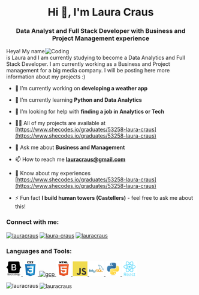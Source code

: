 <h1 align="center">Hi 👋, I'm Laura Craus</h1>
<h3 align="center"> Data Analyst and Full Stack Developer with Business and Project Management experience </h3> 
<img align="right" alt="Coding" width="400" src="https://camo.githubusercontent.com/374987f773148e46b1851b9e3bc4bf71b182562dd002620ef3e4263cb3997130/68747470733a2f2f6d69726f2e6d656469756d2e636f6d2f6d61782f3837352f312a7164415731546a434e353768316c6275757a766368672e676966">

Heya! My name is Laura and I am currently studying to become a Data Analytics and Full Stack Developer. I am currently working as a Business and Project management for a big media company. 
I will be posting here more information about my projects :) 

- 🔭 I’m currently working on **developing a weather app**

- 🌱 I’m currently learning **Python and Data Analytics**

- 🤝 I’m looking for help with **finding a job in Analytics or Tech**

- 👨‍💻 All of my projects are available at [https://www.shecodes.io/graduates/53258-laura-craus](https://www.shecodes.io/graduates/53258-laura-craus)

- 💬 Ask me about **Business and Management**

- 📫 How to reach me **lauracraus@gmail.com**

- 📄 Know about my experiences [https://www.shecodes.io/graduates/53258-laura-craus](https://www.shecodes.io/graduates/53258-laura-craus)

- ⚡ Fun fact **I build human towers (Castellers)** - feel free to ask me about this! 

<h3 align="left">Connect with me:</h3>
<p align="left">
<a href="https://codepen.io/lauracraus" target="blank"><img align="center" src="https://raw.githubusercontent.com/rahuldkjain/github-profile-readme-generator/master/src/images/icons/Social/codepen.svg" alt="lauracraus" height="30" width="40" /></a>
<a href="https://linkedin.com/in/laura-craus" target="blank"><img align="center" src="https://raw.githubusercontent.com/rahuldkjain/github-profile-readme-generator/master/src/images/icons/Social/linked-in-alt.svg" alt="laura-craus" height="30" width="40" /></a>
<a href="https://codesandbox.com/lauracraus" target="blank"><img align="center" src="https://raw.githubusercontent.com/rahuldkjain/github-profile-readme-generator/master/src/images/icons/Social/codesandbox.svg" alt="lauracraus" height="30" width="40" /></a>
</p>

<h3 align="left">Languages and Tools:</h3>
<p align="left"> <a href="https://getbootstrap.com" target="_blank" rel="noreferrer"> <img src="https://raw.githubusercontent.com/devicons/devicon/master/icons/bootstrap/bootstrap-plain-wordmark.svg" alt="bootstrap" width="40" height="40"/> </a> <a href="https://www.w3schools.com/css/" target="_blank" rel="noreferrer"> <img src="https://raw.githubusercontent.com/devicons/devicon/master/icons/css3/css3-original-wordmark.svg" alt="css3" width="40" height="40"/> </a> <a href="https://cloud.google.com" target="_blank" rel="noreferrer"> <img src="https://www.vectorlogo.zone/logos/google_cloud/google_cloud-icon.svg" alt="gcp" width="40" height="40"/> </a> <a href="https://www.w3.org/html/" target="_blank" rel="noreferrer"> <img src="https://raw.githubusercontent.com/devicons/devicon/master/icons/html5/html5-original-wordmark.svg" alt="html5" width="40" height="40"/> </a> <a href="https://developer.mozilla.org/en-US/docs/Web/JavaScript" target="_blank" rel="noreferrer"> <img src="https://raw.githubusercontent.com/devicons/devicon/master/icons/javascript/javascript-original.svg" alt="javascript" width="40" height="40"/> </a> <a href="https://www.mysql.com/" target="_blank" rel="noreferrer"> <img src="https://raw.githubusercontent.com/devicons/devicon/master/icons/mysql/mysql-original-wordmark.svg" alt="mysql" width="40" height="40"/> </a> <a href="https://www.python.org" target="_blank" rel="noreferrer"> <img src="https://raw.githubusercontent.com/devicons/devicon/master/icons/python/python-original.svg" alt="python" width="40" height="40"/> </a> <a href="https://reactjs.org/" target="_blank" rel="noreferrer"> <img src="https://raw.githubusercontent.com/devicons/devicon/master/icons/react/react-original-wordmark.svg" alt="react" width="40" height="40"/> </a> </p>

<p><img align="left" src="https://github-readme-stats.vercel.app/api/top-langs?username=lauracraus&show_icons=true&locale=en&layout=compact" alt="lauracraus" /></p>

<p>&nbsp;<img align="center" src="https://github-readme-stats.vercel.app/api?username=lauracraus&show_icons=true&locale=en" alt="lauracraus" /></p>

